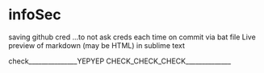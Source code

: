 # infoSec

saving github cred ...to not ask creds each time on commit via bat file
Live preview of markdown (may be HTML) in sublime text


check_______________YEPYEP
CHECK_CHECK_CHECK______________